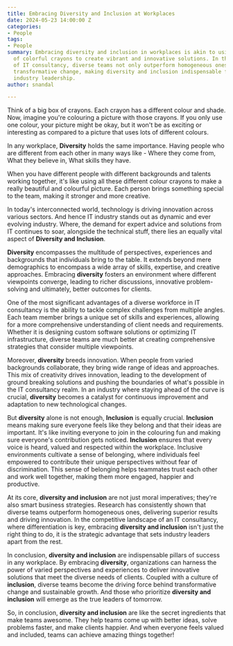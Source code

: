 ```yaml
---
title: Embracing Diversity and Inclusion at Workplaces
date: 2024-05-23 14:00:00 Z
categories:
- People
tags:
- People
summary: Embracing diversity and inclusion in workplaces is akin to using a multitude
  of colorful crayons to create vibrant and innovative solutions. In the dynamic realm 
  of IT consultancy, diverse teams not only outperform homogeneous ones but also drive
  transformative change, making diversity and inclusion indispensable for success and 
  industry leadership.
author: snandal

---
```


Think of a big box of crayons. Each crayon has a different colour and shade. 
Now, imagine you're colouring a picture with those crayons. If you only use one colour, your picture might be okay, but it won't be as exciting or interesting as compared to a picture that uses lots of different colours.

In any workplace, **Diversity** holds the same importance. Having people who are different from each other in many ways like - Where they come from, What they believe in, What skills they have.

When you have different people with different backgrounds and talents working together, it's like using all these different colour crayons to make a really beautiful and colourful picture. Each person brings something special to the team, making it stronger and more creative.

In today's interconnected world, technology is driving innovation across various sectors. And hence IT industry stands out as dynamic and ever evolving industry. Where, the demand for expert advice and solutions from IT continues to soar, alongside the technical stuff, there lies an equally vital aspect of **Diversity and Inclusion**.

**Diversity** encompasses the multitude of perspectives, experiences and backgrounds that individuals bring to the table. 
It extends beyond mere demographics to encompass a wide array of skills, expertise, and creative approaches. 
Embracing **diversity** fosters an environment where different viewpoints converge, leading to richer discussions, innovative problem-solving and ultimately, better outcomes for clients.

One of the most significant advantages of a diverse workforce in IT consultancy is the ability to tackle complex challenges from multiple angles. 
Each team member brings a unique set of skills and experiences, allowing for a more comprehensive understanding of client needs and requirements. 
Whether it is designing custom software solutions or optimizing IT infrastructure, diverse teams are much better at creating comprehensive strategies that consider multiple viewpoints.

Moreover, **diversity** breeds innovation. When people from varied backgrounds collaborate, they bring wide range of ideas and approaches. 
This mix of creativity drives innovation, leading to the development of ground breaking solutions and pushing the boundaries of what's possible in the IT consultancy realm. In an industry where staying ahead of the curve is crucial, **diversity** becomes a catalyst for continuous improvement and adaptation to new technological changes.

But **diversity** alone is not enough, **Inclusion** is equally crucial. 
**Inclusion** means making sure everyone feels like they belong and that their ideas are important. It's like inviting everyone to join in the colouring fun and making sure everyone's contribution gets noticed. **Inclusion** ensures that every voice is heard, valued and respected within the workplace. Inclusive environments cultivate a sense of belonging, where individuals feel empowered to contribute their unique perspectives without fear of discrimination. This sense of belonging helps teammates trust each other and work well together, making them more engaged, happier and productive.

At its core, **diversity and inclusion** are not just moral imperatives; they're also smart business strategies. Research has consistently shown that diverse teams outperform homogeneous ones, delivering superior results and driving innovation. In the competitive landscape of an IT consultancy, where differentiation is key, embracing **diversity and inclusion** isn't just the right thing to do, it is the strategic advantage that sets industry leaders apart from the rest.

In conclusion, **diversity and inclusion** are indispensable pillars of success in any workplace. By embracing **diversity**, organizations can harness the power 
of varied perspectives and experiences to deliver innovative solutions that meet the diverse needs of clients. Coupled with a culture of **inclusion**, diverse teams become the driving force behind transformative change and sustainable growth. And those who prioritize **diversity and inclusion** will emerge as the true leaders of tomorrow.

So, in conclusion, **diversity and inclusion** are like the secret ingredients that make teams awesome. They help teams come up with better ideas, solve problems faster, and make clients happier. And when everyone feels valued and included, teams can achieve amazing things together!
